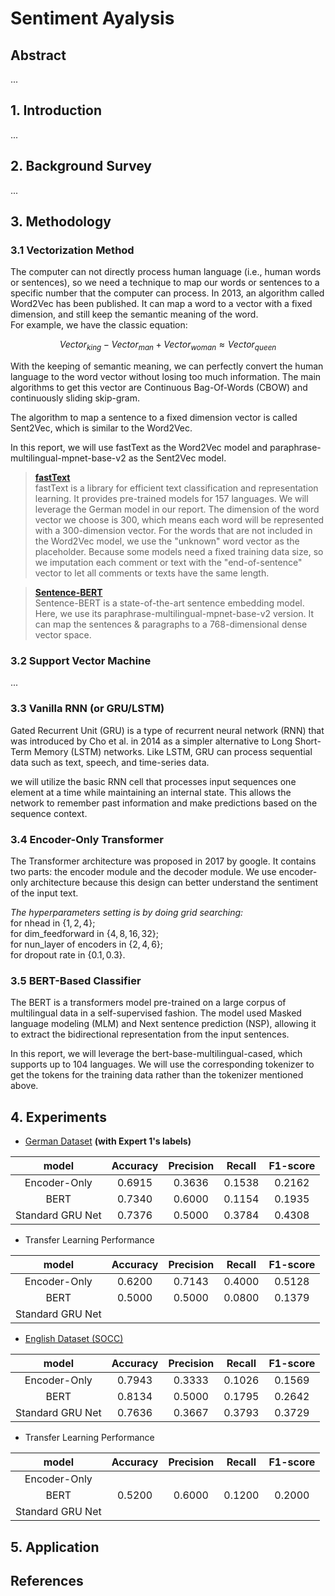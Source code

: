#  Sentiment Ayalysis

## Abstract
...

## 1. Introduction
...

## 2. Background Survey
...

## 3. Methodology

### 3.1 Vectorization Method

The computer can not directly process human language (i.e., human words or sentences), so we need a technique to map our words or sentences to a specific number that the computer can process. In 2013, an algorithm called Word2Vec has been published. It can map a word to a vector with a fixed dimension, and still keep the semantic meaning of the word.  
For example, we have the classic equation: 

$$Vector_{king}-Vector_{man}+Vector_{woman}\approx Vector_{queen}$$

With the keeping of semantic meaning, we can perfectly convert the human language to the word vector without losing too much information. The main algorithms to get this vector are Continuous Bag-Of-Words (CBOW) and continuously sliding skip-gram.

The algorithm to map a sentence to a fixed dimension vector is called Sent2Vec, which is similar to the Word2Vec.

In this report, we will use fastText as the Word2Vec model and paraphrase-multilingual-mpnet-base-v2 as the Sent2Vec model. 

> [**fastText**](https://github.com/facebookresearch/fastText/)  
> fastText is a library for efficient text classification and representation learning. It provides pre-trained models for 157 languages. We will leverage the German model in our report. The dimension of the word vector we choose is 300, which means each word will be represented with a 300-dimension vector. For the words that are not included in the Word2Vec model, we use the "unknown" word vector as the placeholder. Because some models need a fixed training data size, so we imputation each comment or text with the "end-of-sentence" vector to let all comments or texts have the same length.

> [**Sentence-BERT**](https://arxiv.org/abs/1908.10084)  
> Sentence-BERT is a state-of-the-art sentence embedding model. Here, we use its paraphrase-multilingual-mpnet-base-v2 version. It can map the sentences & paragraphs to a 768-dimensional dense vector space.

### 3.2 Support Vector Machine
...


### 3.3 Vanilla RNN (or GRU/LSTM)

Gated Recurrent Unit (GRU) is a type of recurrent neural network (RNN) that was introduced by Cho et al. in 2014 as a simpler alternative to Long Short-Term Memory (LSTM) networks. Like LSTM, GRU can process sequential data such as text, speech, and time-series data.

we will utilize the basic RNN cell that processes input sequences one element at a time while maintaining an internal state. This allows the network to remember past information and make predictions based on the sequence context.

### 3.4 Encoder-Only Transformer

The Transformer architecture was proposed in 2017 by google. It contains two parts: the encoder module and the decoder module. We use encoder-only architecture because this design can better understand the sentiment of the input text.  

_The hyperparameters setting is by doing grid searching:_  
for nhead in $\{ 1,2,4\}$;  
for dim_feedforward in $\{4, 8, 16, 32 \}$;  
for nun_layer of encoders in $\{2, 4, 6 \}$;  
for dropout rate in $\{ 0.1, 0.3 \}$.

### 3.5 BERT-Based Classifier

The BERT is a transformers model pre-trained on a large corpus of multilingual data in a self-supervised fashion. The model used Masked language modeling (MLM) and Next sentence prediction (NSP), allowing it to extract the bidirectional representation from the input sentences. 

In this report, we will leverage the bert-base-multilingual-cased, which supports up to 104 languages. We will use the corresponding tokenizer to get the tokens for the training data rather than the tokenizer mentioned above. 

## 4. Experiments
- [German Dataset](https://github.com/UCSM-DUE/IWG_hatespeech_public) __(with Expert 1's labels)__

|           model           | Accuracy | Precision | Recall | F1-score |
| :-----------------------: | :------: | :-------: | :----: | :------: |
|       Encoder-Only        |  0.6915  |  0.3636   | 0.1538 |  0.2162  |
|           BERT            |  0.7340  |  0.6000   | 0.1154 |  0.1935  |
|       Standard GRU Net    |  0.7376  |  0.5000   | 0.3784 |  0.4308  |
- Transfer Learning Performance

|           model           | Accuracy | Precision | Recall | F1-score |
| :-----------------------: | :------: | :-------: | :----: | :------: |
|       Encoder-Only        |  0.6200  |  0.7143   | 0.4000 |  0.5128  |
|           BERT            |  0.5000  |  0.5000   | 0.0800 |  0.1379  |
|       Standard GRU Net    |          |           |        |          |
- [English Dataset (SOCC)](https://www.kaggle.com/datasets/mtaboada/sfu-opinion-and-comments-corpus-socc) 

|           model           | Accuracy | Precision | Recall | F1-score |
| :-----------------------: | :------: | :-------: | :----: | :------: |
|       Encoder-Only        |  0.7943  |  0.3333   | 0.1026 |  0.1569  |
|           BERT            |  0.8134  |  0.5000   | 0.1795 |  0.2642  |
|       Standard GRU Net    |  0.7636  |  0.3667   | 0.3793 |  0.3729  |
- Transfer Learning Performance

|           model           | Accuracy | Precision | Recall | F1-score |
| :-----------------------: | :------: | :-------: | :----: | :------: |
|       Encoder-Only        |          |           |        |          |
|           BERT            |  0.5200  |  0.6000   | 0.1200 |  0.2000  |
|       Standard GRU Net    |          |           |        |          |

## 5. Application



## References
